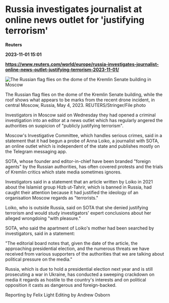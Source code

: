 # Russia investigates journalist at online news outlet for 'justifying terrorism'
**Reuters**

**2023-11-01 15:01**

**https://www.reuters.com/world/europe/russia-investigates-journalist-online-news-outlet-justifying-terrorism-2023-11-01/**

![The Russian flag flies on the dome of the Kremlin Senate building in Moscow](https://www.reuters.com/resizer/Hke_4hBL2JnwSiVcxqxo7d87YVg=/1920x0/filters:quality(80)/cloudfront-us-east-2.images.arcpublishing.com/reuters/D7RTKEIWYBNL7JO4WYNVH63RMM.jpg)

The Russian flag flies on the dome of the Kremlin Senate building, while the roof shows what appears to be marks from the recent drone incident, in central Moscow, Russia, May 4, 2023. REUTERS/Stringer/File photo

Investigators in Moscow said on Wednesday they had opened a criminal investigation into an editor at a news outlet which has regularly angered the authorities on suspicion of "publicly justifying terrorism".

Moscow's Investigative Committee, which handles serious crimes, said in a statement that it had begun a probe of Anna Loiko, a journalist with SOTA, an online outlet which is independent of the state and publishes mostly on the Telegram messaging app.

SOTA, whose founder and editor-in-chief have been branded "foreign agents" by the Russian authorities, has often covered protests and the trials of Kremlin critics which state media sometimes ignores.

Investigators said in a statement that an article written by Loiko in 2021 about the Islamist group Hizb ut-Tahrir, which is banned in Russia, had caught their attention because it had justified the ideology of an organisation Moscow regards as "terrorists."

Loiko, who is outside Russia, said on SOTA that she denied justifying terrorism and would study investigators' expert conclusions about her alleged wrongdoing "with pleasure."

SOTA, who said the apartment of Loiko's mother had been searched by investigators, said in a statement:

"The editorial board notes that, given the date of the article, the approaching presidential election, and the numerous threats we have received from various supporters of the authorities that we are talking about political pressure on the media."

Russia, which is due to hold a presidential election next year and is still prosecuting a war in Ukraine, has conducted a sweeping crackdown on media it regards as hostile to the country's interests and on political opposition it casts as dangerous and foreign-backed.

Reporting by Felix Light Editing by Andrew Osborn